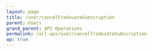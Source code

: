 ```yaml
---
layout: page
title: /user/cancelTradovateSubscription
parent: Users
grand_parent: API Operations
permalink: /all-ops/user/cancelTradovateSubscription
op: true
---
```


<script>
    window.addEventListener('load', () => {
        const TDV = Symbol.for('tdv-docs');
        const SiteStorage = window[TDV].SiteStorage;

        window[TDV].defineTryit({
            name: 'CancelTradovateSubscription',
            endpoint: '/user/cancelTradovateSubscription',
            method: 'POST',
            params: {
                tradovateSubscriptionId: 0,
                '// cancelReason': 'User initiated cancellation.',
                '// expire': true
            }
        });

        window[TDV].buildCallouts(
            window[TDV].buildCallouts.defaultAuthWarning,
            window[TDV].buildCallouts.defaultVendorWarning,
        );
    });

</script>

<div id="vendor-warning"></div>
